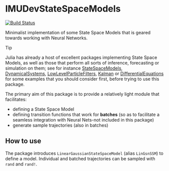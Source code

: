 # IMUDevStateSpaceModels

[![Build Status](https://github.com/imu-dev/IMUDevStateSpaceModels.jl/actions/workflows/CI.yml/badge.svg?branch=main)](https://github.com/imu-dev/IMUDevStateSpaceModels.jl/actions/workflows/CI.yml?query=branch%3Amain)

Minimalist implementation of some State Space Models that is geared towards working with Neural Networks.

> [!TIP]
> Julia has already a host of excellent packages implementing State Space Models, as well as those that perform all sorts of inference, forecasting or simulation on them; see for instance [StateSpaceModels](https://github.com/LAMPSPUC/StateSpaceModels.jl), [DynamicalSystems](https://github.com/JuliaDynamics/DynamicalSystems.jl), [LowLevelParticleFilters](https://github.com/baggepinnen/LowLevelParticleFilters.jl), [Kalman](https://github.com/mschauer/Kalman.jl) or [DifferentialEquations](https://docs.sciml.ai/DiffEqDocs/stable/) for some examples that you should consider first, before trying to use this package.

The primary aim of this package is to provide a relatively light module that facilitates:

- defining a State Space Model
- defining transition functions that work for **batches** (so as to facilitate a seamless integration with Neural Nets-not included in this package)
- generate sample trajectories (also in batches)

## How to use

The package introduces `LinearGaussianStateSpaceModel` (alias `LinGsnSSM`) to define a model. Individual and batched trajectories can be sampled with `rand` and `rand!`.

